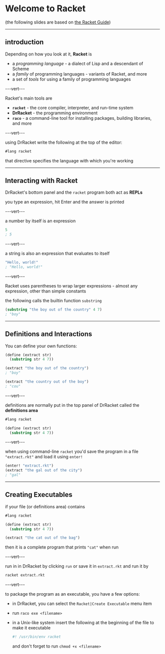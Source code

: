 # Welcome to Racket

(the following slides are based on [the Racket Guide](https://docs.racket-lang.org/guide/intro.html))

<!-- welcome.md -->

---

## introduction

Depending on how you look at it, **Racket** is

* a _programming language_ - a dialect of Lisp and a descendant of Scheme
* a _family_ of programming languages - variants of Racket, and more
* a set of _tools_ for using a family of programming languages

---vert---

Racket's main tools are

* **`racket`** - the core compiler, interpreter, and run-time system
* **DrRacket** - the programming environment
* **`raco`** - a command-line tool for installing packages, building libraries, and more

---vert---

using DrRacket write the following at the top of the editor:

```scheme
#lang racket
```

that directive specifies the language with which you're working

---

## Interacting with Racket

DrRacket's bottom panel and the `racket` program both act as __REPLs__

you type an expression, hit Enter and the answer is printed

---vert---

a number by itself is an expression

```scheme
5
; 5
```

---vert---

a string is also an expression that evaluates to itself

```scheme
"Hello, world!"
; "Hello, world!"
```

---vert---

Racket uses parentheses to wrap larger expressions - almost any expression, other than simple constants

the following calls the builtin function `substring`

```scheme
(substring "the boy out of the country" 4 7)
; "boy"
```

---

## Definitions and Interactions

You can define your own functions:

```scheme
(define (extract str)
  (substring str 4 7))

(extract "the boy out of the country")
; "boy"

(extract "the country out of the boy")
; "cou"
```

---vert---

definitions are normally put in the top panel of DrRacket called the __definitions area__

```scheme
#lang racket

(define (extract str)
  (substring str 4 7))
```

---vert---

when using command-line `racket` you'd save the program in a file `"extract.rkt"` and load it using `enter!`

```scheme
(enter! "extract.rkt")
(extract "the gal out of the city")
; "gal"
```

---

## Creating Executables

if your file (or definitions area) contains

```scheme
#lang racket

(define (extract str)
  (substring str 4 7))

(extract "the cat out of the bag")
```

then it is a complete program that prints `"cat"` when run

---vert---

run in in DrRacket by clicking `run` or save it in `extract.rkt` and run it by

```bash
racket extract.rkt
```

---vert---

to package the program as an executable, you have a few options:

* in DrRacket, you can select the `Racket|Create Executable` menu item
* run `raco exe <filename>`
* in a Unix-like system insert the following at the beginning of the file to make it executable

    ```scheme
    #! /usr/bin/env racket
    ```

    and don't forget to run `chmod +x <filename>`
